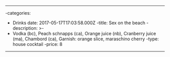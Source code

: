 
---
-categories:
  - Drinks
  date: 2017-05-17T17:03:58.000Z
-title: Sex on the beach
-description: >-
-  Vodka (bc), Peach schnapps (ca), Orange juice (nb), Cranberry juice (ma), Chambord (ca), Garnish: orange slice, maraschino cherry
-type: house cocktail
-price: 8

 ----

